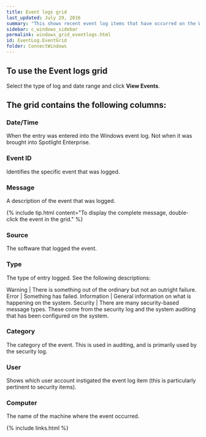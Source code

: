 ```yaml
---
title: Event logs grid
last_updated: July 29, 2016
summary: "This shows recent event log items that have occurred on the Windows Server. The Windows Event Log is where application or operating system information is written and can be accessed by system administrators."
sidebar: c_windows_sidebar
permalink: windows_grid_eventlogs.html
id: EventLog.EventGrid
folder: ConnectWindows
---
```



## To use the Event logs grid

Select the type of log and date range and click **View Events**.

## The grid contains the following columns:

### Date/Time

When the entry was entered into the Windows event log. Not when it was brought into Spotlight Enterprise.

### Event ID

Identifies the specific event that was logged.

### Message

A description of the event that was logged.

{% include tip.html content="To display the complete message, double-click the event in the grid." %}

### Source

The software that logged the event.

### Type

The type of entry logged. See the following descriptions:

Warning | There is something out of the ordinary but not an outright failure.
Error | Something has failed.
Information | General information on what is happening on the system.
Security | There are many security-based message types. These come from the security log and the system auditing that has been configured on the system.

### Category

The category of the event. This is used in auditing, and is primarily used by the security log.

### User

Shows which user account instigated the event log item (this is particularly pertinent to security items).

### Computer

The name of the machine where the event occurred.


{% include links.html %}
